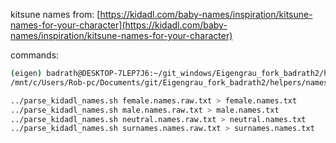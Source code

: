 kitsune names from: [https://kidadl.com/baby-names/inspiration/kitsune-names-for-your-character](https://kidadl.com/baby-names/inspiration/kitsune-names-for-your-character)

commands:
```bash
(eigen) badrath@DESKTOP-7LEP7J6:~/git_windows/Eigengrau_fork_badrath2/helpers/names_processing/kitsune$ pwd -P
/mnt/c/Users/Rob-pc/Documents/git/Eigengrau_fork_badrath2/helpers/names_processing/kitsune

../parse_kidadl_names.sh female.names.raw.txt > female.names.txt
../parse_kidadl_names.sh male.names.raw.txt > male.names.txt
../parse_kidadl_names.sh neutral.names.raw.txt > neutral.names.txt
../parse_kidadl_names.sh surnames.names.raw.txt > surnames.names.txt
```


